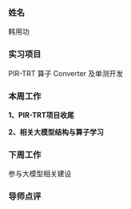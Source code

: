 ### 姓名
韩用功

### 实习项目
PIR-TRT 算子 Converter 及单测开发

### 本周工作

**1、PIR-TRT项目收尾**


**2、相关大模型结构与算子学习**


### 下周工作
参与大模型相关建设

### 导师点评
